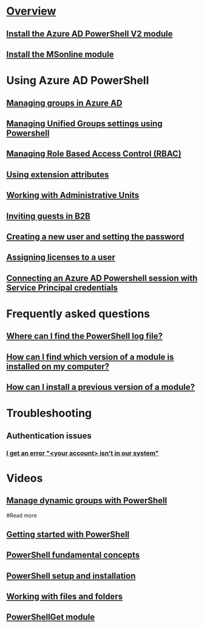# [Overview](overview.md)
## [Install the Azure AD PowerShell V2 module](install-adv2.md)
## [Install the MSonline module](install-msonlinev1.md)
# Using Azure AD PowerShell
## [Managing groups in Azure AD](https://docs.microsoft.com/en-us/azure/active-directory/active-directory-accessmanagement-groups-settings-v2-cmdlets)
## [Managing Unified Groups settings using Powershell](https://docs.microsoft.com/en-us/azure/active-directory/active-directory-accessmanagement-groups-settings-cmdlets)
## [Managing Role Based Access Control (RBAC)](https://docs.microsoft.com/en-us/azure/active-directory/role-based-access-control-manage-access-powershell)
## [Using extension attributes](using-extension-attributes-sample.md)
## [Working with Administrative Units](Working-with-Administrative-Units.md)
## [Inviting guests in B2B](https://docs.microsoft.com/en-us/azure/active-directory/active-directory-b2b-code-samples#powershell-example)
## [Creating a new user and setting the password](new-user-sample.md)
## [Assigning licenses to a user](Enabling-licenses-sample.md)
## [Connecting an Azure AD Powershell session with Service Principal credentials](signing-in-service-principal.md)
# Frequently asked questions
## [Where can I find the PowerShell log file?](PowerShell-logfile.md)
## [How can I find which version of a module is installed on my computer?](Find-Module-version.md)
## [How can I install a previous version of a module?](Install-previous-version.md)
# Troubleshooting
## Authentication issues
### [I get an error "\<your account> isn't in our system"](account-not-in-system-error.md)
# Videos
## [Manage dynamic groups with PowerShell](https://channel9.msdn.com/Series/Azure-Active-Directory-Videos-Demos/Managing-dynamic-groups-with-Azure-AD-PowerShell)
#Read more
## [Getting started with PowerShell](https://msdn.microsoft.com/powershell/scripting/getting-started/getting-started-with-windows-powershell)
## [PowerShell fundamental concepts](https://msdn.microsoft.com/en-us/powershell/scripting/getting-started/fundamental-concepts)
## [PowerShell setup and installation](https://msdn.microsoft.com/en-us/powershell/scripting/setup/setup-reference)
## [Working with files and folders](https://msdn.microsoft.com/en-us/powershell/scripting/getting-started/cookbooks/working-with-files-and-folders)
## [PowerShellGet module](https://msdn.microsoft.com/powershell/reference/5.1/PowerShellGet/PowerShellGet)
